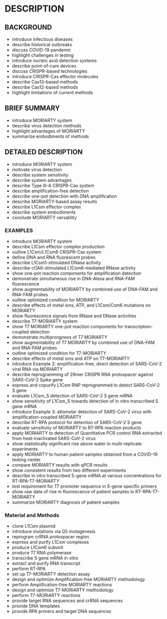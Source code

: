 # DESCRIPTION

## BACKGROUND

- introduce infectious diseases
- describe historical outbreaks
- discuss COVID-19 pandemic
- highlight challenges in testing
- introduce nucleic acid detection systems
- describe point-of-care devices
- discuss CRISPR-based technologies
- introduce CRISPR-Cas effector molecules
- describe Cas13-based methods
- describe Cas12-based methods
- highlight limitations of current methods

## BRIEF SUMMARY

- introduce MORIARTY system
- describe virus detection methods
- highlight advantages of MORIARTY
- summarize embodiments of methods

## DETAILED DESCRIPTION

- introduce MORIARTY system
- motivate virus detection
- describe system sensitivity
- describe system advantages
- describe Type III-A CRISPR-Cas system
- describe amplification-free detection
- describe one-pot detection with DNA amplification
- describe MORIARTY-based assay results
- describe L1Csm effector complex
- describe system embodiments
- conclude MORIARTY versatility

### EXAMPLES

- introduce MORIARTY system
- describe L1Csm effector complex production
- outline L1Csm/L1Csm6 CRISPR-Cas system
- define DNA and RNA fluorescent probes
- describe L1Csm1-stimulated DNase activity
- describe cOA6-stimulated L1Csm6-mediated RNase activity
- show one-pot reaction components for amplification detection
- demonstrate simultaneous rise in DNA-Alexa and RNA-FAM fluorescence
- show augmentability of MORIARTY by combined use of DNA-FAM and RNA-FAM probes
- outline optimized condition for MORIARTY
- describe effects of metal ions, ATP, and L1Csm/Csm6 mutations on MORIARTY
- show fluorescence signals from RNase and DNase activities
- describe T7-MORIARTY system
- show T7 MORIARTY one-pot reaction components for transcription-coupled detection
- demonstrate multiprongness of T7 MORIARTY
- show augmentability of T7 MORIARTY by combined use of DNA-FAM and RNA-FAM probes
- outline optimized condition for T7-MORIARTY
- describe effects of metal ions and ATP on T7-MORIARTY
- introduce Example 2: amplification-free, direct detection of SARS-CoV-2 viral RNA via MORIARTY
- describe reprogramming of 29mer CRISPR RNA protospacer against SARS-CoV-2 Spike gene
- express and copurify L1Csm RNP reprogrammed to detect SARS-CoV-2 S gene
- evaluate L1Csm_S detection of SARS-CoV-2 S gene mRNA
- show sensitivity of L1Csm_S towards detection of in vitro transcribed S gene mRNA
- introduce Example 3: attomolar detection of SARS-CoV-2 virus with amplification-coupled MORIARTY
- describe RT-RPA protocol for detection of SARS-CoV-2 S gene
- evaluate sensitivity of MORIARTY to RT-RPA reaction products
- apply MORIARTY to detection of Quantitative PCR control RNA extracted from heat-inactivated SARS-CoV-2 virus
- show statistically significant rise above water in multi-replicate experiments
- apply MORIARTY to human patient samples obtained from a COVID-19 testing center
- compare MORIARTY results with qPCR results
- show consistent results from two different experiments
- describe in vitro transcribed S-gene mRNA at various concentrations for RT-RPA-T7-MORIARTY
- test requirement for T7 promoter sequence in S-gene specific primers
- show raw data of rise in fluorescence of patient samples in RT-RPA-T7-MORIARTY
- summarize MORIARTY diagnosis of patient samples

### Material and Methods

- clone L1Csm plasmid
- introduce mutations via Q5 mutagenesis
- reprogram crRNA protospacer region
- express and purify L1Csm complexes
- produce L1Csm6 subunit
- produce T7 RNA polymerase
- transcribe S gene mRNA in vitro
- extract and purify RNA transcript
- perform RT-RPA
- set up T7-MORIARTY detection assay
- design and optimize Amplification-free MORIARTY methodology
- perform Amplification-free MORIARTY reactions
- design and optimize T7-MORIARTY methodology
- perform T7-MORIARTY reactions
- provide target RNA sequences and crRNA sequences
- provide DNA templates
- provide RPA primers and target DNA sequences

